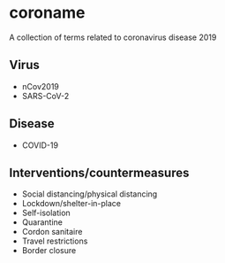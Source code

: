 # coroname

A collection of terms related to coronavirus disease 2019

## Virus
* nCov2019
* SARS-CoV-2

## Disease
* COVID-19

## Interventions/countermeasures
* Social distancing/physical distancing
* Lockdown/shelter-in-place
* Self-isolation
* Quarantine
* Cordon sanitaire
* Travel restrictions
* Border closure
